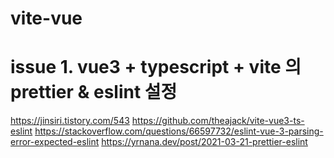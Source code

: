 # vite-vue

# issue 1. vue3 + typescript + vite 의 prettier & eslint 설정

https://jinsiri.tistory.com/543
https://github.com/theajack/vite-vue3-ts-eslint
https://stackoverflow.com/questions/66597732/eslint-vue-3-parsing-error-expected-eslint
https://yrnana.dev/post/2021-03-21-prettier-eslint

